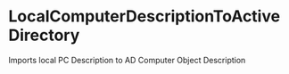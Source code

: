 # LocalComputerDescriptionToActiveDirectory
Imports local PC Description to AD Computer Object Description

